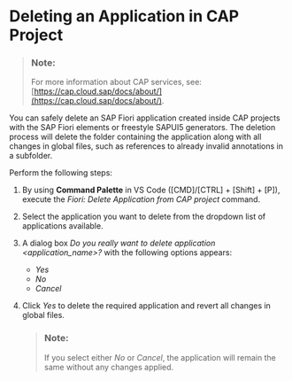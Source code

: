 <!-- loio709f83837b3a4e96a17865baf45e9e2c -->

# Deleting an Application in CAP Project

> ### Note:  
> For more information about CAP services, see: [https://cap.cloud.sap/docs/about/](https://cap.cloud.sap/docs/about/).

You can safely delete an SAP Fiori application created inside CAP projects with the SAP Fiori elements or freestyle SAPUI5 generators. The deletion process will delete the folder containing the application along with all changes in global files, such as references to already invalid annotations in a subfolder.

Perform the following steps:

1.  By using **Command Palette** in VS Code \([CMD\]/[CTRL\] + [Shift\] + [P\]\), execute the *Fiori: Delete Application from CAP project* command.
2.  Select the application you want to delete from the dropdown list of applications available.
3.  A dialog box *Do you really want to delete application <application\_name\>?* with the following options appears:
    -   *Yes*
    -   *No*
    -   *Cancel*

4.  Click *Yes* to delete the required application and revert all changes in global files.

    > ### Note:  
    > If you select either *No* or *Cancel*, the application will remain the same without any changes applied.


